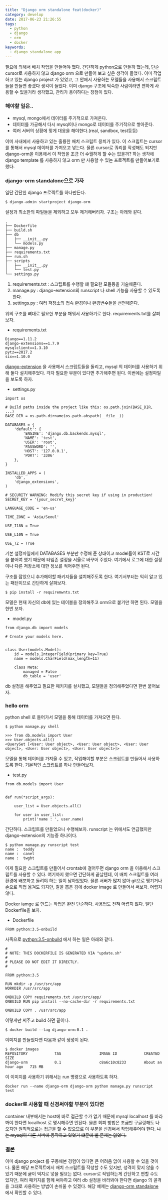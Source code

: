 ```yaml
---
title: "Django orm standalone feat(docker)"
category: develop
date: 2017-06-23 21:26:55
tags:
  - python
  - django
  - orm
  - docker
keywords:
  - django standalone app
---
```

필요에 의해서 배치 작업을 만들어야 했다.
간단하게 python으로 만들까 했는데, 단순 cursor로 사용하지 않고 django orm 으로 만들어 보고 싶은 생각이 들었다.
이미 작업하고 있는 django project 가 있었고, 그 안에서 사용하는 모델들을 사용해서 스크립트들을 만들면 좋겠다 생각이 들었다.
이미 django 구조에 익숙한 사람이라면 편하게 사용할 수 있을거라 생각했고, 관리가 용이하다는 장점이 있다.


### 해야할 일은..
- mysql, mongo에서 데이터를 주기적으로 가져온다.
- 데이터를 가공해서 다시 mysql이나 mongo로 데이터를 주기적으로 쌓아준다.
- 여러 서버의 상황에 맞게 대응을 해야한다.(real, sandbox, test등등)

이미 사내에서 사용하고 있는 훌륭한 배치 스크립트 뭉치가 있다. 이 스크립트는 cursor를 통해서 mysql 데이터를 가져오고 넣는다.
물론 cursor로 쿼리를 작성해도 되지만 django-orm을 이용해서 이 작업을 조금 더 수월하게 할 수는 없을까? 하는 생각에 django template 를 사용하지 않고 orm 만 사용할 수 있는 프로젝트를 만들어보기로 했다.

### django-orm standalone으로 가자

일단 간단한 django 프로젝트를 하나만든다.

```
$ django-admin startproject django-orm
```

설정과 최소한의 파일들을 제외하고 모두 제거해버리자. 구조는 아래와 같다.

~~~
.
├── Dockerfile
├── build.sh
├── db
│   ├── __init__.py
│   └── models.py
├── manage.py
├── requirements.txt
├── run.sh
├── scripts
│   ├── __init__.py
│   └── test.py
└── settings.py
~~~

1. requirements.txt : 스크립트를 수행할 떄 필요한 모듈등을 기술해준다.
2. manage.py : django-extension의 runscript 나 shell 기능을 사용할 수 있도록 한다.
3. settings.py : 여러 저장소의 접속 환경이나 환경변수들을 선언해준다.

위의 구조를 뼈대로 필요한 부분을 채워서 사용하기로 한다. requirements.txt를 살펴보자.

- requirements.txt

~~~
Django==1.11.2
django-extensions==1.7.9
mysqlclient==1.3.10
pytz==2017.2
six==1.10.0
~~~

[django-extension](https://github.com/django-extensions/django-extensions) 을 사용해서 스크립트들을 돌리고, mysql 의 데이터를 사용하기 위해 둘다 설치해주었다. 각자 필요한 부분이 있다면 추가해주면 된다.
이번에는 설정파일을 보도록 하자.

- settings.py

~~~
import os

# Build paths inside the project like this: os.path.join(BASE_DIR, ...)
BASE_DIR = os.path.dirname(os.path.abspath(__file__))

DATABASES = {
    'default': {
        'ENGINE': 'django.db.backends.mysql',
        'NAME': 'test',
        'USER': 'root',
        'PASSWORD': '',
        'HOST': '127.0.0.1',
        'PORT': '3306'
    },
}

INSTALLED_APPS = (
    'db',
    'django_extensions',
)

# SECURITY WARNING: Modify this secret key if using in production!
SECRET_KEY = '{your_secret_key}'

LANGUAGE_CODE = 'en-us'

TIME_ZONE = 'Asia/Seoul'

USE_I18N = True

USE_L10N = True

USE_TZ = True
~~~

기본 설정파일에서 DATABASES 부분만 수정해 준 상태이고 model들이 KST로 시간을 붙어여 했기 때문에 타임존 설정을 서울로 바꾸어 주었다.
여기에서 로그에 대한 설정이나 다른 저장소에 대한 정보를 적어주면 된다.

구조를 잡았으니 추가해야할 패키지들을 설치해주도록 한다. 여기서부터는 익히 알고 있는 패턴이므로 간단하게 살펴보자.

```
$ pip install -r requiremwnts.txt
```

모델은 현재 자신의 db에 있는 테이블을 정의해주고 orm으로 붙기만 하면 된다. 모델을 한번 보자.

- model.py

~~~
from django.db import models

# Create your models here.


class User(models.Model):
    id = models.IntegerField(primary_key=True)
    name = models.CharField(max_length=11)

    class Meta:
        managed = False
        db_table = 'user'

~~~

db 설정을 해주었고 필요한 패키지를 설치했고, 모델들을 정의해주었다면 한번 붙어보자.

### hello orm

python shell 로 들어가서 모델을 통해 데이터를 가져오면 된다.

~~~
$ python manage.py shell
~~~

~~~
>>> from db.models import User
>>> User.objects.all()
<QuerySet [<User: User object>, <User: User object>, <User: User object>, <User: User object>, <User: User object>]>
~~~

모델을 통해 데이터를 가져올 수 있고, 작업해야할 부분은 스크립트를 만들어서 사용하도록 한다. 기본적인 스크립트를 하나 만들어보자.

- test.py

~~~
from db.models import User


def run(*script_args):

	user_list = User.objects.all()

	for user in user_list:
		print('name : ', user.name)
~~~

간단하다. 스크립트를 만들었으니 수행해보자. runscript 는 위에서도 언급했지만 django-extension의 기능중 하나이다.

~~~
$ python manage.py runscript test
name :  teddy
name :  canel
name :  twght
~~~

이제 필요한 스크립트를 만들어서 crontab에 걸어두면 django orm 을 이용해서 스크립트를 사용할 수 있다.
여기까지 했으면 간단하게 끝날텐데, 이 배치 스크립트를 여러 환경에 배포하고 돌려야 하는 일이 남아있었다.
물론 서버가 많지 않아 git으로 땡기거나 손으로 직접 옮겨도 되지만, 칼을 뽑은 김에 docker image 로 만들어서 써보자. 어렵지 않다.

Docker iamge 로 만드는 작업은 완전 단순하다. 사용법도 전혀 어렵지 않다. 일단 Dockerfile을 보자.

- Dockerfile

~~~
FROM python:3.5-onbuild
~~~

사족으로 [pythpn:3.5-onbuild](https://github.com/docker-library/python/blob/9a9021f2134d953165b31d98cacb95aa34076f90/3.5/onbuild/Dockerfile) 에서 하는 일은 아래와 같다.

~~~
#
# NOTE: THIS DOCKERFILE IS GENERATED VIA "update.sh"
#
# PLEASE DO NOT EDIT IT DIRECTLY.
#

FROM python:3.5

RUN mkdir -p /usr/src/app
WORKDIR /usr/src/app

ONBUILD COPY requirements.txt /usr/src/app/
ONBUILD RUN pip install --no-cache-dir -r requirements.txt

ONBUILD COPY . /usr/src/app
~~~

이렇게만 써주고 build 하면 끝이다.

~~~
$ docker build --tag django-orm:0.1 .
~~~

이미지를 만들었다면 다음과 같이 생성이 된다.

~~~
$ docker images
REPOSITORY            TAG                 IMAGE ID            CREATED             SIZE
django-orm            0.1                 c8a6c10c8233        About an hour ago   715 MB
~~~

이 이미지를 사용하기 위해서는 run 명령으로 사용하도록 하자.

~~~
docker run --name django-orm django-orm python manage.py runscript test
~~~

### docker로 사용할 때 신경써야할 부분이 있다면
container 내부에서는 host에 바로 접근할 수가 없기 때문에 mysql localhost 를 바라봐야 한다면 localhost 로 명시해주면 안된다.
물론 회피 방법은 조금만 구글링해도 나오지만 원칙적으로는 접근을 할 수 없으므로 이 부분을 신경써서 작업해주어야 한다.
~~나는 mysql이 다른 서버에 동작하고 있었기 떄문에 별 문제는 없었다.~~


### 결론
이미 django project 를 구동해본 경험이 있다면 큰 어려움 없이 사용할 수 있을 것이다.
물론 해당 프로젝트에서 배치 스크립트를 작성할 수도 있지만, 성격이 맞지 않을 수 있기 때문에 굳이 억지로 넣을 필요는 없다.
cursor로 작업하는게 간단하고 편할 수도 있지만, 여러 패키지를 함께 써야하고 여러 db 설정을 바라봐야 한다면 django 의 골격을 그대로 사용하는 방법이 손쉬울 수 있겠다.
해당 예제는 [django-orm standalone](https://github.com/nevercaution/django-orm) 에서 확인할 수 있다.